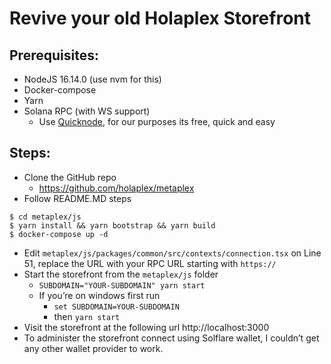 # Revive your old Holaplex Storefront

## Prerequisites:
* NodeJS 16.14.0 (use nvm for this)
* Docker-compose 
* Yarn
* Solana RPC (with WS support) 
	* Use [Quicknode](https://www.quicknode.com/), for our purposes its free, quick and easy


## Steps:
* Clone the GitHub repo
	* https://github.com/holaplex/metaplex
* Follow README.MD steps
```
$ cd metaplex/js
$ yarn install && yarn bootstrap && yarn build
$ docker-compose up -d
```
* Edit `metaplex/js/packages/common/src/contexts/connection.tsx` on Line 51, replace the URL with your RPC URL starting with `https://`
* Start the storefront from the `metaplex/js` folder
	* `SUBDOMAIN="YOUR-SUBDOMAIN" yarn start`
	* If you’re on windows first run 
		* `set SUBDOMAIN=YOUR-SUBDOMAIN`
		* then `yarn start`
* Visit the storefront at the following url http://localhost:3000
* To administer the storefront connect using Solflare wallet, I couldn’t get any other wallet provider to work.
